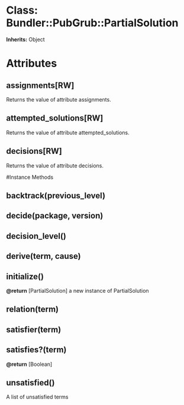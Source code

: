 # Class: Bundler::PubGrub::PartialSolution
**Inherits:** Object
    



# Attributes
## assignments[RW] [](#attribute-i-assignments)
Returns the value of attribute assignments.

## attempted_solutions[RW] [](#attribute-i-attempted_solutions)
Returns the value of attribute attempted_solutions.

## decisions[RW] [](#attribute-i-decisions)
Returns the value of attribute decisions.


#Instance Methods
## backtrack(previous_level) [](#method-i-backtrack)

## decide(package, version) [](#method-i-decide)

## decision_level() [](#method-i-decision_level)

## derive(term, cause) [](#method-i-derive)

## initialize() [](#method-i-initialize)

**@return** [PartialSolution] a new instance of PartialSolution

## relation(term) [](#method-i-relation)

## satisfier(term) [](#method-i-satisfier)

## satisfies?(term) [](#method-i-satisfies?)

**@return** [Boolean] 

## unsatisfied() [](#method-i-unsatisfied)
A list of unsatisfied terms

